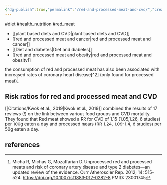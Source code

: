 ```yaml
---
{"dg-publish":true,"permalink":"/red-and-processed-meat-and-cvd/","created":"2025-10-23T17:42:42.375+01:00","updated":"2025-10-23T18:06:08.632+01:00"}
---
```


#diet #health_nutrition #red_meat

- [[plant based diets and CVD\|plant based diets and CVD]] 
- [[red and processed  meat and cancer\|red and processed  meat and cancer]]
- [[Diet and diabetes\|Diet and diabetes]]
- [[red and processed meat and obesity\|red and processed meat and obesity]]

the consumption of red and processed meat has also been associated with increased rates of coronary heart disease[^2] (only found for processed meat)[^7]

## Risk ratios for red and processed meat and CVD
[[Citations/Kwok et al., 2019\|Kwok et al., 2019]] combined the results of 17 reviews (!) on the link between various food groups and CVD mortality. They found that Red meat showed a RR for CVD of 1.15 (1.05,1.26, 6 studies) per 100g eaten a day and processed meats (RR 1.24, 1.09-1.4, 6 studies) per 50g eaten a day. 

## references
[^7]: Micha R, Michas G, Mozaffarian D. Unprocessed red and processed meats and risk of coronary artery disease and type 2 diabetes—an updated review of the evidence. Curr Atheroscler Rep. 2012; 14: 515–524. https://doi.org/10.1007/s11883-012-0282-8 PMID: 23001745